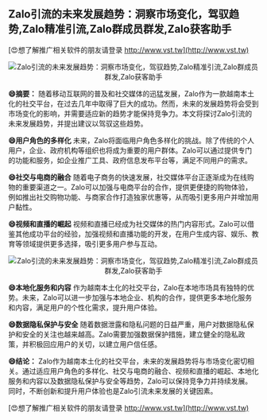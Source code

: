 ## **Zalo引流的未来发展趋势：洞察市场变化，驾驭趋势,Zalo精准引流,Zalo群成员群发,Zalo获客助手**

[😍想了解推广相关软件的朋友请登录 http://www.vst.tw](http://www.vst.tw)

 <center><img src="https://vst.tw/MP4/tuiguang/png/4.png" alt="Zalo引流的未来发展趋势：洞察市场变化，驾驭趋势,Zalo精准引流,Zalo群成员群发,Zalo获客助手"></center>

**😄摘要：**
随着移动互联网的普及和社交媒体的迅猛发展，Zalo作为一款越南本土化的社交平台，在过去几年中取得了巨大的成功。然而，未来的发展趋势将会受到市场变化的影响，并需要适应新的趋势才能保持竞争力。本文将探讨Zalo引流的未来发展趋势，并提出建议以驾驭这些趋势。

**😄用户角色的多样化**
未来，Zalo将面临用户角色多样化的挑战。除了传统的个人用户，企业、政府机构等组织也将成为重要的用户群体。Zalo可以通过提供专门的功能和服务，如企业推广工具、政府信息发布平台等，满足不同用户的需求。

**😄社交与电商的融合**
随着电子商务的快速发展，社交媒体平台正逐渐成为在线购物的重要渠道之一。Zalo可以加强与电商平台的合作，提供更便捷的购物体验，例如推出社交购物功能、与商家合作打造独家优惠等，从而吸引更多用户并增加用户黏性。

**😄视频和直播的崛起**
视频和直播已经成为社交媒体的热门内容形式。Zalo可以借鉴其他成功平台的经验，加强视频和直播功能的开发，在用户生成内容、娱乐、教育等领域提供更多选择，吸引更多用户参与互动。

 <center><img src="https://vst.tw/MP4/tuiguang/png/2.png" alt="Zalo引流的未来发展趋势：洞察市场变化，驾驭趋势,Zalo精准引流,Zalo群成员群发,Zalo获客助手"></center>

**😄本地化服务和内容**
作为越南本土化的社交平台，Zalo在本地市场具有独特的优势。未来，Zalo可以进一步加强与本地企业、机构的合作，提供更多本地化服务和内容，满足用户的个性化需求，提升用户体验。

**😄数据隐私保护与安全**
随着数据泄露和隐私问题的日益严重，用户对数据隐私保护和安全的关注也越来越高。Zalo需要加强数据保护措施，建立健全的隐私政策，并积极回应用户的关切，以建立用户信任感。

**😄结论：**
Zalo作为越南本土化的社交平台，未来的发展趋势将与市场变化密切相关。通过适应用户角色的多样化、社交与电商的融合、视频和直播的崛起、本地化服务和内容以及数据隐私保护与安全等趋势，Zalo可以保持竞争力并持续发展。同时，不断创新和提升用户体验也是Zalo引流未来发展的关键因素。

[😍想了解推广相关软件的朋友请登录 http://www.vst.tw](http://www.vst.tw)



